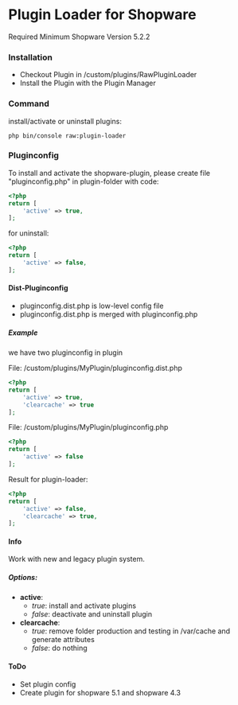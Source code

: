 # Plugin Loader for Shopware
Required Minimum Shopware Version 5.2.2

### Installation
* Checkout Plugin in /custom/plugins/RawPluginLoader
* Install the Plugin with the Plugin Manager

### Command

install/activate or uninstall plugins:
```
php bin/console raw:plugin-loader
```

### Pluginconfig
To install and activate the shopware-plugin, please create file "pluginconfig.php" in plugin-folder with code:

```php
<?php
return [
    'active' => true,
];
```

for uninstall:

```php
<?php
return [
    'active' => false,
];
```

#### Dist-Pluginconfig

- pluginconfig.dist.php is low-level config file
- pluginconfig.dist.php is merged with pluginconfig.php

##### Example

we have two pluginconfig in plugin

File: /custom/plugins/MyPlugin/pluginconfig.dist.php
```php
<?php
return [
    'active' => true,
    'clearcache' => true
];
```

File: /custom/plugins/MyPlugin/pluginconfig.php
```php
<?php
return [
    'active' => false
];
```

Result for plugin-loader:
```php
<?php
return [
    'active' => false,
    'clearcache' => true,
];
```

#### Info

Work with new and legacy plugin system. 

##### Options:
- **active**:  
  - _true_: install and activate plugins
  - _false_: deactivate and uninstall plugin
- **clearcache**:
  - _true_: remove folder production and testing in /var/cache and generate attributes
  - _false_: do nothing 

#### ToDo

* Set plugin config
* Create plugin for shopware 5.1 and shopware 4.3

